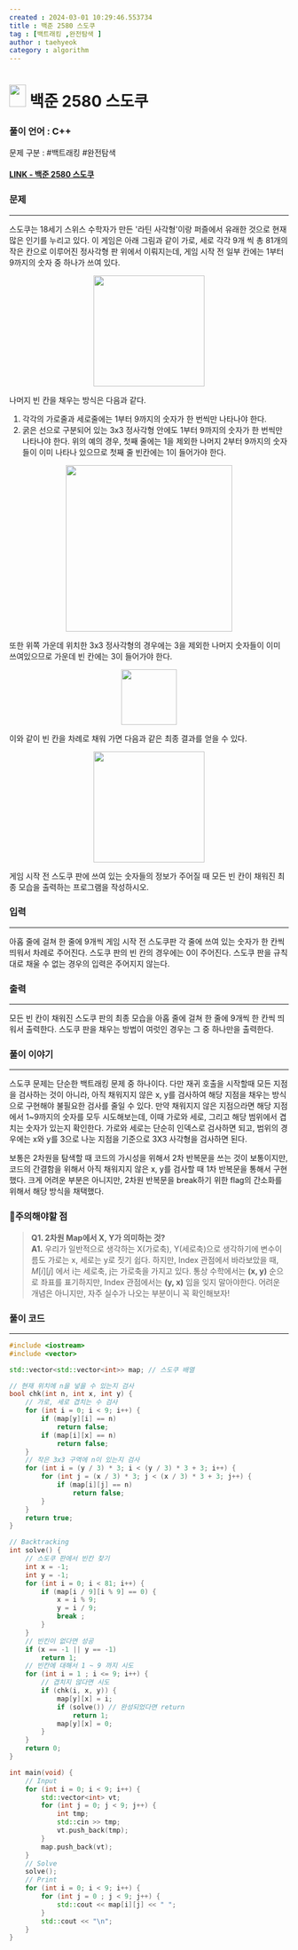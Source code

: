 ```yaml
---
created : 2024-03-01 10:29:46.553734
title : 백준 2580 스도쿠
tag : [백트래킹 ,완전탐색 ]
author : taehyeok
category : algorithm
---
```

# <img src="https://d2gd6pc034wcta.cloudfront.net/tier/12.svg" width="30" height="40"> 백준 2580 스도쿠

### 풀이 언어 : C++

문제 구분 : #백트래킹 #완전탐색 
#### [LINK - 백준 2580 스도쿠](https://www.acmicpc.net/problem/2580)

### 문제

<hr>


스도쿠는 18세기 스위스 수학자가 만든 '라틴 사각형'이랑 퍼즐에서 유래한 것으로 현재 많은 인기를 누리고 있다. 이 게임은 아래 그림과 같이 가로, 세로 각각 9개 씩 총 81개의 작은 칸으로 이루어진 정사각형 판 위에서 이뤄지는데, 게임 시작 전 일부 칸에는 1부터 9까지의 숫자 중 하나가 쓰여 있다.

<center><img src="https://upload.acmicpc.net/508363ac-0289-4a92-a639-427b10d66633/-/preview/" width="200px" height="200px"></center>

나머지 빈 칸을 채우는 방식은 다음과 같다.
1. 각각의 가로줄과 세로줄에는 1부터 9까지의 숫자가 한 번씩만 나타나야 한다.
2. 굵은 선으로 구분되어 있는 3x3 정사각형 안에도 1부터 9까지의 숫자가 한 번씩만 나타나야 한다.
위의 예의 경우, 첫째 줄에는 1을 제외한 나머지 2부터 9까지의 숫자들이 이미 나타나 있으므로 첫째 줄 빈칸에는 1이 들어가야 한다.

<center><img src="https://upload.acmicpc.net/38e505c6-0452-4a56-b01c-760c85c6909b/-/preview/" width="300px"></center>

또한 위쪽 가운데 위치한 3x3 정사각형의 경우에는 3을 제외한 나머지 숫자들이 이미 쓰여있으므로 가운데 빈 칸에는 3이 들어가야 한다.

<center><img src="https://upload.acmicpc.net/89873d9d-56ae-44f7-adb2-bd5d7e243016/-/preview/" width="100px"></center>

이와 같이 빈 칸을 차례로 채워 가면 다음과 같은 최종 결과를 얻을 수 있다.

<center><img src="https://upload.acmicpc.net/fe68d938-770d-46ea-af71-a81076bc3963/-/preview/" width="200px"></center>

게임 시작 전 스도쿠 판에 쓰여 있는 숫자들의 정보가 주어질 때 모든 빈 칸이 채워진 최종 모습을 출력하는 프로그램을 작성하시오.

### 입력

<hr>


아홉 줄에 걸쳐 한 줄에 9개씩 게임 시작 전 스도쿠판 각 줄에 쓰여 있는 숫자가 한 칸씩 띄워서 차례로 주어진다.
스도쿠 판의 빈 칸의 경우에는 0이 주어진다. 스도쿠 판을 규칙대로 채울 수 없는 경우의 입력은 주어지지 않는다.
### 출력

<hr>


모든 빈 칸이 채워진 스도쿠 판의 최종 모습을 아홉 줄에 걸쳐 한 줄에 9개씩 한 칸씩 띄워서 출력한다. 스도쿠 판을 채우는 방법이 여럿인 경우는 그 중 하나만을 출력한다.
### 풀이 이야기

<hr>


스도쿠 문제는 단순한 백트래킹 문제 중 하나이다. 다만 재귀 호출을 시작할때 모든 지점을 검사하는 것이 아니라, 아직 채워지지 않은 x, y를 검사하여 해당 지점을 채우는 방식으로 구현해야 불필요한 검사를 줄일 수 있다. 만약 채워지지 않은 지점으라면 해당 지점에서 1~9까지의 숫자를 모두 시도해보는데, 이때 가로와 세로, 그리고 해당 범위에서 겹치는 숫자가 있는지 확인한다. 가로와 세로는 단순히 인덱스로 검사하면 되고, 범위의 경우에는 x와 y를 3으로 나눈 지점을 기준으로 3X3 사각형을 검사하면 된다.

보통은 2차원을 탐색할 때 코드의 가시성을 위해서 2차 반복문을 쓰는 것이 보통이지만, 코드의 간결함을 위해서 아직 채워지지 않은 x, y를 검사할 때 1차 반복문을 통해서 구현했다. 크게 어려운 부분은 아니지만, 2차원 반복문을 break하기 위한 flag의 간소화를 위해서 해당 방식을 채택했다.

### 🚨주의해야할 점
>**Q1. 2차원 Map에서 X, Y가 의미하는 것?**  
>**A1.** 우리가 일반적으로 생각하는 X(가로축), Y(세로축)으로 생각하기에 변수이름도 가로는 x, 세로는 y로 짓기 쉽다. 하지만, Index 관점에서 바라보았을 때, $M[i][j]$ 에서 i는 세로축, j는 가로축을 가지고 있다. 통상 수학에서는 **(x, y)** 순으로 좌표를 표기하지만, Index 관점에서는 **(y, x)** 임을 잊지 말아야한다. 어려운 개념은 아니지만, 자주 실수가 나오는 부분이니 꼭 확인해보자!
### 풀이 코드

<hr>


``` c++
#include <iostream>
#include <vector>

std::vector<std::vector<int>> map; // 스도쿠 배열

// 현재 위치에 n을 넣을 수 있는지 검사
bool chk(int n, int x, int y) {
	// 가로, 세로 겹치는 수 검사
	for (int i = 0; i < 9; i++) {
		if (map[y][i] == n)
			return false;
		if (map[i][x] == n)
			return false;
	}
	// 작은 3x3 구역에 n이 있는지 검사
	for (int i = (y / 3) * 3; i < (y / 3) * 3 + 3; i++) {
		for (int j = (x / 3) * 3; j < (x / 3) * 3 + 3; j++) {
			if (map[i][j] == n)
				return false;
		}
	}
	return true;
}

// Backtracking
int solve() {
	// 스도쿠 판에서 빈칸 찾기
	int x = -1;
	int y = -1;
	for (int i = 0; i < 81; i++) {
		if (map[i / 9][i % 9] == 0) {
			x = i % 9;
			y = i / 9;
			break ;
		}
	}
	// 빈킨이 없다면 성공
	if (x == -1 || y == -1)
		return 1;
	// 빈칸에 대해서 1 ~ 9 까지 시도
	for (int i = 1 ; i <= 9; i++) {
		// 겹치지 않다면 시도
		if (chk(i, x, y)) {
			map[y][x] = i;
			if (solve()) // 완성되었다면 return
				return 1;
			map[y][x] = 0;
		}
	}
	return 0;
}

int main(void) {
	// Input
	for (int i = 0; i < 9; i++) {
		std::vector<int> vt;
		for (int j = 0; j < 9; j++) {
			int tmp;
			std::cin >> tmp;
			vt.push_back(tmp);
		}
		map.push_back(vt);
	}
	// Solve
	solve();
	// Print
	for (int i = 0; i < 9; i++) {
		for (int j = 0 ; j < 9; j++) {
			std::cout << map[i][j] << " ";
		}
		std::cout << "\n";
	}
}
```




